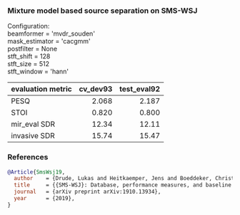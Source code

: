 ### Mixture model based source separation on SMS-WSJ

Configuration:                                               
  beamformer = 'mvdr_souden'                         
  mask_estimator = 'cacgmm'                                       
  postfilter = None                                             
  stft_shift = 128                                              
  stft_size = 512                                              
  stft_window = 'hann'                                          
  
evaluation metric   | cv_dev93      |  test_eval92 
:-------------------|--------------:|--------------:
PESQ			    | 2.068		    | 2.187
STOI				| 0.820			| 0.800
mir_eval SDR		| 12.34			| 12.11
invasive SDR		| 15.74			| 15.47

### References
```BibTex
@Article{SmsWsj19,
  author    = {Drude, Lukas and Heitkaemper, Jens and Boeddeker, Christoph and Haeb-Umbach, Reinhold},
  title     = {{SMS-WSJ}: Database, performance measures, and baseline recipe for multi-channel source separation and recognition},
  journal   = {arXiv preprint arXiv:1910.13934},
  year      = {2019},
}
```